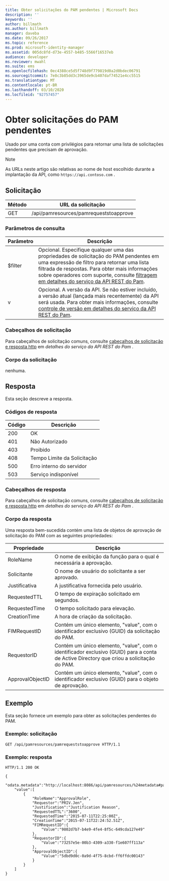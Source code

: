 ```yaml
---
title: Obter solicitações do PAM pendentes | Microsoft Docs
description: ''
keywords: ''
author: billmath
ms.author: billmath
manager: daveba
ms.date: 09/26/2017
ms.topic: reference
ms.prod: microsoft-identity-manager
ms.assetid: 005dc8fd-d73e-4557-b485-5566f16537eb
audience: developer
ms.reviewer: mwahl
ms.suite: ems
ms.openlocfilehash: 0ec4388ce5d5f748d9f779819d0a2d0bdec06791
ms.sourcegitcommit: 7e8c3b85dd3c3965de9cb407daf74521e4cc5515
ms.translationtype: MT
ms.contentlocale: pt-BR
ms.lasthandoff: 03/10/2020
ms.locfileid: "92757457"
---
```

# <a name="get-pending-pam-requests"></a>Obter solicitações do PAM pendentes
Usado por uma conta com privilégios para retornar uma lista de solicitações pendentes que precisam de aprovação.

>[!NOTE]
>As URLs neste artigo são relativas ao nome de host escolhido durante a implantação da API, como `https://api.contoso.com` .

## <a name="request"></a>Solicitação

Método  |URL da solicitação  
---------|---------
GET     |/api/pamresources/pamrequeststoapprove

### <a name="query-parameters"></a>Parâmetros de consulta

Parâmetro | Descrição
----------|--------------
$filter | Opcional. Especifique qualquer uma das propriedades de solicitação do PAM pendentes em uma expressão de filtro para retornar uma lista filtrada de respostas. Para obter mais informações sobre operadores com suporte, consulte [filtragem em detalhes do serviço da API REST do Pam](privileged-access-management-rest-api-service-details.md#filtering).
v | Opcional. A versão da API. Se não estiver incluído, a versão atual (lançada mais recentemente) da API será usada. Para obter mais informações, consulte [controle de versão em detalhes do serviço da API REST do Pam](privileged-access-management-rest-api-service-details.md#versioning).

### <a name="request-headers"></a>Cabeçalhos de solicitação
Para cabeçalhos de solicitação comuns, consulte [cabeçalhos de solicitação e resposta http](privileged-access-management-rest-api-service-details.md#http-request-and-response-headers) em *detalhes do serviço da API REST do Pam* .

### <a name="request-body"></a>Corpo da solicitação
nenhuma.

## <a name="response"></a>Resposta
Esta seção descreve a resposta.

### <a name="response-codes"></a>Códigos de resposta

Código  |Descrição  
---------|---------
200 | OK
401 | Não Autorizado
403 | Proibido
408 | Tempo Limite da Solicitação   
500 | Erro interno do servidor
503 | Serviço indisponível

### <a name="response-headers"></a>Cabeçalhos de resposta
Para cabeçalhos de solicitação comuns, consulte [cabeçalhos de solicitação e resposta http](privileged-access-management-rest-api-service-details.md#http-request-and-response-headers) em *detalhes do serviço da API REST do Pam* .

### <a name="response-body"></a>Corpo da resposta
Uma resposta bem-sucedida contém uma lista de objetos de aprovação de solicitação do PAM com as seguintes propriedades:

Propriedade | Descrição
---------|-------------
RoleName | O nome de exibição da função para o qual é necessária a aprovação.
Solicitante | O nome de usuário do solicitante a ser aprovado.
Justificativa | A justificativa fornecida pelo usuário.
RequestedTTL | O tempo de expiração solicitado em segundos.
RequestedTime | O tempo solicitado para elevação.
CreationTime | A hora de criação da solicitação.
FIMRequestID | Contém um único elemento, "value", com o identificador exclusivo (GUID) da solicitação do PAM.
RequestorID | Contém um único elemento, "value", com o identificador exclusivo (GUID) para a conta de Active Directory que criou a solicitação do PAM.
ApprovalObjectID | Contém um único elemento, "value", com o identificador exclusivo (GUID) para o objeto de aprovação.

## <a name="example"></a>Exemplo
Esta seção fornece um exemplo para obter as solicitações pendentes do PAM.

### <a name="example-request"></a>Exemplo: solicitação

```
GET /api/pamresources/pamrequeststoapprove HTTP/1.1
```

### <a name="example-response"></a>Exemplo: resposta

```
HTTP/1.1 200 OK

{
    "odata.metadata":"http://localhost:8086/api/pamresources/%24metadata#pamrequeststoapprove",
    "value":[
        {
            "RoleName":"ApprovalRole",
            "Requestor":"PRIV.Jen",
            "Justification":"Justification Reason",
            "RequestedTTL":"3600",
            "RequestedTime":"2015-07-11T22:25:00Z",
            "CreationTime":"2015-07-11T22:24:52.51Z",
            "FIMRequestID":{
                "Value":"9802d7b7-b4e9-4fe4-8f5c-649cda127e49"
            },
            "RequestorID":{
                "Value":"73257e5e-00b3-4309-a330-f1e607ff113a"
            },
            "ApprovalObjectID":{
                "Value":"5dbd9d0c-0a9d-4f75-8cbd-ff6ffdc00143"
            }
        }
    ]
}
```       

